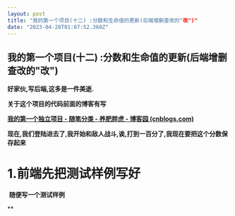```yaml
---
layout: post
title: "我的第一个项目(十二) :分数和生命值的更新(后端增删查改的"改")"
date: "2023-04-28T01:07:52.360Z"
---
```

我的第一个项目(十二) :分数和生命值的更新(后端增删查改的"改")
----------------------------------

**好家伙,写后端,这多是一件美逝.**

**关于这个项目的代码前面的博客有写** 

**[我的第一个独立项目 - 随笔分类 - 养肥胖虎 - 博客园 (cnblogs.com)](https://www.cnblogs.com/FatTiger4399/category/2260335.html)**

**现在,我们登陆进去了,我开始和敌人战斗,诶,打到一百分了,我现在要把这个分数保存起来**

1.前端先把测试样例写好
============

 **随便写一个测试样例**

**<template>
  <div>
    <div ref\="stage"\></div>
    <button @click="http"\>网络请求测试</button>
  </div>
</template>
  
<script>
import { canvas, main\_1 } from "panghu-planebattle-esm"
import bus from '../js/eventBus'
export default {
  data() {
    return {
      player: {
        id:'',
        loginName: 123456,
        life: 100,
        score: score,
      },
    }
  },
  methods:{
    http(){
      setInterval(() \=> {
      this.axios.post('http://localhost:3312/sys-user/update', this.player)
        .then((resp) \=> {

          console.log("this is update", resp);
          let data \= resp.data;
          //
          if (data.success) {
            console.log({
              message: '修改成功',
              type: 'success'
            });
          }
        })
    }, 5000)
    }
  },**

**![](https://img2023.cnblogs.com/blog/2501855/202304/2501855-20230427215234448-825166537.png)**

 **(确实是非常朴实无华的测试样例)**

2.随后我们来到后端
==========

**来到controller类中添加接口**

**![](https://img2023.cnblogs.com/blog/2501855/202304/2501855-20230427215437014-1051289478.png)**

    **@PostMapping("update")
    public CommonResp update(@RequestBody SysUserUpdateReq req){
//        zxcv1234
        CommonResp resp = new CommonResp<>();
        sysUserService.update(req);
        return resp;
    }**

3.在req文件下添加一个SysUserUpdateReq类
==============================

**因为这个我们只做对数据的更新,所以只用LoginName,life,score就可以了**

**![](https://img2023.cnblogs.com/blog/2501855/202304/2501855-20230427215725006-779008028.png)**

**package com.wulaoda.loginhouduan.req;

public class SysUserUpdateReq {
    private String LoginName;

    private int life;

    private int score;

    public String getLoginName() {
        return LoginName;
    }

    public void setLoginName(String loginName) {
        LoginName \= loginName;
    }

    public int getLife() {
        return life;
    }

    public void setLife(int life) {
        this.life \= life;
    }

    public int getScore() {
        return score;
    }

    public void setScore(int score) {
        this.score \= score;
    }

    @Override
    public String toString() {
        return "SysUserUpdateReq{" +
                "LoginName='" + LoginName + '\\'' +
                ", life=" + life +
                ", score=" + score +
                '}';
    }
}**

4.编写业务
======

**这里Mybatis-plus提供的update方法**

**嘶,参数看不懂**

**![](https://img2023.cnblogs.com/blog/2501855/202304/2501855-20230427215953659-407566950.png)**

 **然后,改怎么写啊...不会啊...**

**必应我来了**

**[mybatis-plus入门学习-BaseMapper - 掘金 (juejin.cn)](https://juejin.cn/post/6904901352959246344)**

**[mybatis-plus update更新操作的三种方式\_mybatisplus的uodate\_波神小波的博客-CSDN博客](https://blog.csdn.net/weixin_44162337/article/details/107828366)**

**直接就对着抄**

**![](https://img2023.cnblogs.com/blog/2501855/202304/2501855-20230427215805468-790318744.png)**

**//数据更新
    @Override
    public SysUserUpdateResp update(SysUserUpdateReq req){//重写
          //网上的例子
//        LambdaUpdateWrapper<User> lambdaUpdateWrapper = new LambdaUpdateWrapper<>();
//        lambdaUpdateWrapper.eq(User::getName, "rhb").set(User::getAge, 18);
//        Integer rows = userMapper.update(null, lambdaUpdateWrapper);
          LambdaUpdateWrapper<SysUserEntity> wrapper1 = new LambdaUpdateWrapper<>();
          wrapper1.eq(SysUserEntity::getLoginName, req.getLoginName()).set(SysUserEntity::getLife, req.getLife());
          sysUserMapper.update(null,wrapper1);
          return null;
    }**

**前端点下按钮,开始测试,**

**![](https://img2023.cnblogs.com/blog/2501855/202304/2501855-20230427220233167-731465390.png)**

 **数据成功修改**

posted on 2023-04-27 22:05  [养肥胖虎](https://www.cnblogs.com/FatTiger4399/)  阅读(46)  评论(2)  [编辑](https://i.cnblogs.com/EditPosts.aspx?postid=17360339)  [收藏](javascript:void(0))  [举报](javascript:void(0))